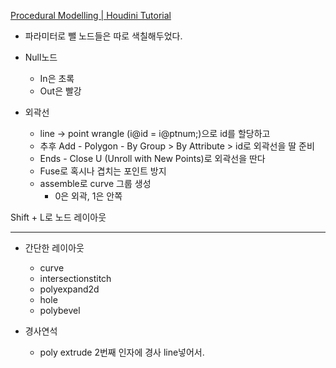 [Procedural Modelling | Houdini Tutorial](https://youtu.be/fdG0ZD8lDS4)

- 파라미터로 뺄 노드들은 따로 색칠해두었다.
- Null노드
  - In은 초록
  - Out은 빨강

- 외곽선
  - line -> point wrangle (i@id = i@ptnum;)으로 id를 할당하고
  - 추후 Add - Polygon - By Group > By Attribute > id로 외곽선을 딸 준비
  - Ends - Close U (Unroll with New Points)로 외곽선을 딴다
  - Fuse로 혹시나 겹치는 포인트 방지
  - assemble로 curve 그룹 생성
    - 0은 외곽, 1은 안쪽

Shift + L로 노드 레이아웃





---

- 간단한 레이아웃
  - curve
  - intersectionstitch
  - polyexpand2d
  - hole
  - polybevel

- 경사연석
  - poly extrude 2번째 인자에 경사 line넣어서.